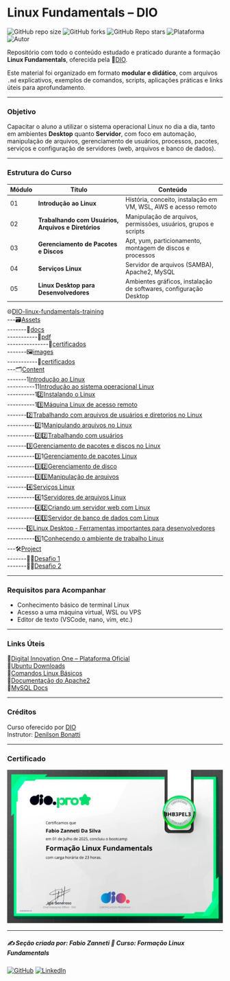# Linux Fundamentals – DIO

![GitHub repo size](https://img.shields.io/github/repo-size/fzanneti/DIO-linux-fundamentals-training)
![GitHub forks](https://img.shields.io/github/forks/fzanneti/DIO-linux-fundamentals-training?style=social)
![GitHub Repo stars](https://img.shields.io/github/stars/fzanneti/DIO-linux-fundamentals-training?style=social)
![Plataforma](https://img.shields.io/badge/Powered%20by-DIO.io-red?logo=data:image/svg+xml;base64,PHN2ZyBmaWxsPSIjZmZmIiB2aWV3Qm94PSIwIDAgMzIgMzIiIHhtbG5zPSJodHRwOi8vd3d3LnczLm9yZy8yMDAwL3N2ZyI+PHBhdGggZD0iTTYuNzEgMy4yNWMtMi44OCAxLjQxLTUuMDcgNC4yMy01LjA3IDcuNzYgMCAzLjU4IDIuMjggNi43IDUuMzMgOC4xNSAxLjgzLS42MiAyLjQtMi4yNiAyLjQtMy44MSAwLS4yMy0uMDItLjQ1LS4wNS0uNjZBLjQ0LjQ0IDAgMDExMC4xIDExYy4yNC0uNzUuMTEtMS41My0uMy0yLjIyQzguOTIgNy45NiA3LjMzIDcuNSA1Ljc0IDcuNjZhNS41NSA1LjU1IDAgM)
![Autor](https://img.shields.io/badge/Autor-fzanneti-blue?style=flat-square&logo=github)

Repositório com todo o conteúdo estudado e praticado durante a formação **Linux Fundamentals**, oferecida pela 🔗[DIO](https://www.dio.me/).

Este material foi organizado em formato **modular e didático**, com arquivos `.md` explicativos, exemplos de comandos, scripts, aplicações práticas e links úteis para aprofundamento.

---

### Objetivo

Capacitar o aluno a utilizar o sistema operacional Linux no dia a dia, tanto em ambientes **Desktop** quanto **Servidor**, com foco em automação, manipulação de arquivos, gerenciamento de usuários, processos, pacotes, serviços e configuração de servidores (web, arquivos e banco de dados).

---

### Estrutura do Curso

| Módulo | Título | Conteúdo |
|--------|--------|----------|
| 01 | **Introdução ao Linux** | História, conceito, instalação em VM, WSL, AWS e acesso remoto |
| 02 | **Trabalhando com Usuários, Arquivos e Diretórios** | Manipulação de arquivos, permissões, usuários, grupos e scripts |
| 03 | **Gerenciamento de Pacotes e Discos** | Apt, yum, particionamento, montagem de discos e processos |
| 04 | **Serviços Linux** | Servidor de arquivos (SAMBA), Apache2, MySQL |
| 05 | **Linux Desktop para Desenvolvedores** | Ambientes gráficos, instalação de softwares, configuração Desktop |

🌐[DIO-linux-fundamentals-training](https://github.com/fzanneti/DIO-linux-fundamentals-training)    
---🗃️[Assets](https://github.com/fzanneti/DIO-linux-fundamentals-training/blob/main/Assets)    
-------📝[docs](https://github.com/fzanneti/DIO-linux-fundamentals-training/blob/main/Assets/docs)    
-----------📄[pdf](https://github.com/fzanneti/DIO-linux-fundamentals-training/blob/main/Assets/docs/pdf)    
---------------📜[certificados](https://github.com/fzanneti/DIO-linux-fundamentals-training/blob/main/Assets/docs/pdf/certificados)    
-------🖼️[images](https://github.com/fzanneti/DIO-linux-fundamentals-training/blob/main/Assets/images)    
-----------📜[certificados](https://github.com/fzanneti/DIO-linux-fundamentals-training/blob/main/Assets/images/certificados)    
---🗂️[Content](https://github.com/fzanneti/DIO-linux-fundamentals-training/blob/main/Content)    
-------1️[Introdução ao Linux](https://github.com/fzanneti/DIO-linux-fundamentals-training/blob/main/Content/1-introducao-ao-Linux)    
----------1️1️[Introdução ao sistema operacional Linux](https://github.com/fzanneti/DIO-linux-fundamentals-training/blob/main/Content/1-introducao-ao-Linux/1-introducao-ao-sistema-operacional-Linux.md)    
----------1️2️⃣[Instalando o Linux](https://github.com/fzanneti/DIO-linux-fundamentals-training/blob/main/Content/1-introducao-ao-Linux/2-instalando-Linux.md)    
----------1️3️⃣[Máquina Linux de acesso remoto](https://github.com/fzanneti/DIO-linux-fundamentals-training/blob/main/Content/1-introducao-ao-Linux/3-maquina-Linux-de-acesso-remoto.md)    
-------2️⃣[Trabalhando com arquivos de usuários e diretorios no Linux](https://github.com/fzanneti/DIO-linux-fundamentals-training/blob/main/Content/2-trabalhando-com-arquivos-de-usuarios-e-diretorios-no-Linux)    
----------2️⃣1️[Manipulando arquivos no Linux](https://github.com/fzanneti/DIO-linux-fundamentals-training/blob/main/Content/2-trabalhando-com-arquivos-de-usuarios-e-diretorios-no-Linux/1-manipulando-arquivos-no-Linux.md)    
----------2️⃣2️⃣[Trabalhando com usuários](https://github.com/fzanneti/DIO-linux-fundamentals-training/blob/main/Content/2-trabalhando-com-arquivos-de-usuarios-e-diretorios-no-Linux/2-trabalhando-com-usuarios.md)    
-------3️⃣[Gerenciamento de pacotes e discos no Linux](https://github.com/fzanneti/DIO-linux-fundamentals-training/blob/main/Content/3-gerenciamento-de-pacotes-e-discos-no-Linux)    
----------3️⃣1️[Gerenciamento de pacotes Linux](https://github.com/fzanneti/DIO-linux-fundamentals-training/blob/main/Content/3-gerenciamento-de-pacotes-e-discos-no-Linux/1-gerenciamento-de-pacotes-Linux.md)    
----------3️⃣2️⃣[Gerenciamento de disco](https://github.com/fzanneti/DIO-linux-fundamentals-training/blob/main/Content/3-gerenciamento-de-pacotes-e-discos-no-Linux/2-gerenciamento-de-disco.md)    
----------3️⃣3️⃣[Manipulação de arquivos](https://github.com/fzanneti/DIO-linux-fundamentals-training/blob/main/Content/3-gerenciamento-de-pacotes-e-discos-no-Linux/3-manipulacao-de-arquivos.md)    
-------4️⃣[Serviços Linux](https://github.com/fzanneti/DIO-linux-fundamentals-training/blob/main/Content/4-servicos-Linux)    
----------4️⃣1️[Servidores de arquivos Linux](https://github.com/fzanneti/DIO-linux-fundamentals-training/blob/main/Content/4-servicos-Linux/1-servidores-de-arquivos-Linux.md)    
----------4️⃣2️⃣[Criando um servidor web com Linux](https://github.com/fzanneti/DIO-linux-fundamentals-training/blob/main/Content/4-servicos-Linux/2-criando-um-servidor-web-com-Linux.md)    
----------4️⃣3️⃣[Servidor de banco de dados com Linux](https://github.com/fzanneti/DIO-linux-fundamentals-training/blob/main/Content/4-servicos-Linux/3-servidor-de-banco-de-dados-com-Linux.md)    
-------5️⃣[Linux Desktop - Ferramentas importantes para desenvolvedores](https://github.com/fzanneti/DIO-linux-fundamentals-training/blob/main/Content/5-Linux-desktop-ferramentas-importantes-para-desenvolvedores)    
----------5️⃣1️[Conhecendo o ambiente de trabalho Linux](https://github.com/fzanneti/DIO-linux-fundamentals-training/blob/main/Content/5-Linux-desktop-ferramentas-importantes-para-desenvolvedores/1-conhecendo-o-ambiente-de-trabalho-Linux.md)    
---🛠️[Project](https://github.com/fzanneti/DIO-linux-fundamentals-training/blob/main/Project)    
-------💪🏻[Desafio 1](https://github.com/fzanneti/DIO-linux-fundamentals-training/blob/main/Project/Desafio1/README.md)    
-------💪🏻[Desafio 2](https://github.com/fzanneti/DIO-linux-fundamentals-training/blob/main/Project/Desafio2/README.md)    

---

### Requisitos para Acompanhar

- Conhecimento básico de terminal Linux
- Acesso a uma máquina virtual, WSL ou VPS
- Editor de texto (VSCode, nano, vim, etc.)

---

### Links Úteis

🔗[Digital Innovation One – Plataforma Oficial](https://www.dio.me/)    
🔗[Ubuntu Downloads](https://ubuntu.com/download)      
🔗[Comandos Linux Básicos](https://www.hostinger.com/tutorials/linux-commands?utm_campaign=Generic-Tutorials-DSA|NT:Se|LO:BR-EN&utm_medium=ppc&gad_source=1&gad_campaignid=20990084344&gbraid=0AAAAADMy-hYO7fn0OOH9vgv_gXHeNNIsG&gclid=Cj0KCQjwjo7DBhCrARIsACWauSnmrswjKRB2xCLWCzwykFm3Mcfh0CpNY9WfK0AWX7L1TX-7smn2ftcaAiVzEALw_wcB)      
🔗[Documentação do Apache2](https://httpd.apache.org/docs/)     
🔗[MySQL Docs](https://dev.mysql.com/doc/)    

---

### Créditos

Curso oferecido por [DIO](https://www.dio.me/)        
Instrutor: [Denilson Bonatti](https://github.com/denilsonbonatti)

---

### Certificado

<img src="https://github.com/fzanneti/DIO-linux-fundamentals-training/blob/main/Assets/images/certificados/21-formacao-Linux-fundamentals.jpg" alt="Certificado" width="600px">

---

##### ✍️ Seção criada por: Fabio Zanneti 🎯 Curso: Formação Linux Fundamentals
[![GitHub](https://img.shields.io/badge/GitHub-fzanneti-181717?style=flat&logo=github)](https://github.com/fzanneti)
[![LinkedIn](https://img.shields.io/badge/LinkedIn-fzanneti-0A66C2?style=flat&logo=linkedin&logoColor=white)](https://linkedin.com/in/fzanneti)